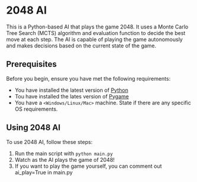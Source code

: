 # 2048 AI

This is a Python-based AI that plays the game 2048. It uses a Monte Carlo Tree Search (MCTS) algorithm and evaluation function to decide the best move at each step. The AI is capable of playing the game autonomously and makes decisions based on the current state of the game.

## Prerequisites

Before you begin, ensure you have met the following requirements:

- You have installed the latest version of [Python](https://www.python.org/downloads/)
- Tou have installed the lates version of [Pygame](https://www.pygame.org/wiki/GettingStarted)
- You have a `<Windows/Linux/Mac>` machine. State if there are any specific OS requirements.


## Using 2048 AI

To use 2048 AI, follow these steps:

1. Run the main script with `python main.py`
2. Watch as the AI plays the game of 2048!
3. If you want to play the game yourself, you can comment out ai_play=True in main.py

